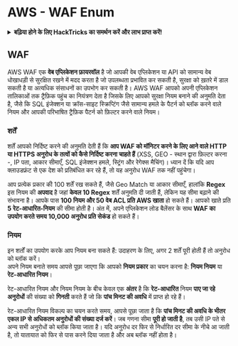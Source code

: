 # AWS - WAF Enum

<details>

<summary><strong>बढ़िया होने के लिए HackTricks का समर्थन करें और लाभ प्राप्त करें!</strong></summary>

* यदि आप अपनी कंपनी को **HackTricks में विज्ञापित** देखना चाहते हैं या यदि आप **PEASS की नवीनतम संस्करण देखना चाहते हैं या HackTricks को PDF में डाउनलोड करना चाहते हैं** तो [**सदस्यता योजनाएं**](https://github.com/sponsors/carlospolop) देखें!
* [**आधिकारिक PEASS और HackTricks स्वैग**](https://peass.creator-spring.com) प्राप्त करें
* [**The PEASS Family**](https://opensea.io/collection/the-peass-family) की खोज करें, हमारा विशेष [**NFTs**](https://opensea.io/collection/the-peass-family) संग्रह
* **शामिल हों** 💬 [**Discord समूह**](https://discord.gg/hRep4RUj7f) या [**टेलीग्राम समूह**](https://t.me/peass) या **फॉलो** करें मुझे **Twitter** 🐦 [**@carlospolopm**](https://twitter.com/carlospolopm)**.**
* **अपने हैकिंग ट्रिक्स साझा करें द्वारा PRs सबमिट करके** [**HackTricks**](https://github.com/carlospolop/hacktricks) और [**HackTricks Cloud**](https://github.com/carlospolop/hacktricks-cloud) github repos.

</details>

## WAF

AWS WAF एक **वेब एप्लिकेशन फ़ायरवॉल** है जो आपकी वेब एप्लिकेशन या API को सामान्य वेब धोखाधड़ी से सुरक्षित रखने में मदद करता है जो उपलब्धता प्रभावित कर सकती है, सुरक्षा को ख़तरे में डाल सकती है या अत्यधिक संसाधनों का उपभोग कर सकती है। AWS WAF आपको अपनी एप्लिकेशन तालिकाओं तक ट्रैफ़िक पहुंच का नियंत्रण देता है जिसके लिए आपको सुरक्षा नियम बनाने की अनुमति देता है, जैसे कि SQL इंजेक्शन या क्रॉस-साइट स्क्रिप्टिंग जैसे सामान्य हमले के पैटर्न को ब्लॉक करने वाले नियम और आपकी परिभाषित ट्रैफ़िक पैटर्न को फ़िल्टर करने वाले नियम।

### शर्तें

शर्तें आपको निर्दिष्ट करने की अनुमति देती हैं कि **आप WAF को मॉनिटर करने के लिए आने वाले HTTP या HTTPS अनुरोध के तत्वों को कैसे निर्दिष्ट करना चाहते हैं** (XSS, GEO - स्थान द्वारा फ़िल्टर करना -, IP पता, आकार सीमाएँ, SQL इंजेक्शन हमले, स्ट्रिंग और रेगेक्स मैचिंग)। ध्यान दें कि यदि आप क्लाउडफ्रंट से एक देश को प्रतिबंधित कर रहे हैं, तो यह अनुरोध WAF तक नहीं पहुंचेगा।

आप प्रत्येक प्रकार की 100 शर्तें रख सकते हैं, जैसे Geo Match या आकार सीमाएँ, हालांकि **Regex** इस नियम की **अपवाद** है जहां **केवल 10 Regex** शर्तें अनुमति दी जाती हैं, लेकिन यह सीमा बढ़ाने की संभावना है। आपके पास **100 नियम और 50 वेब ACL प्रति AWS खाता** हो सकते हैं। आपको खाते प्रति **5 रेट-आधारित-नियम** की सीमा होती है। अंत में, अपने एप्लिकेशन लोड बैलेंसर के साथ **WAF का उपयोग करते समय 10,000 अनुरोध प्रति सेकंड** हो सकते हैं।

### नियम

इन शर्तों का उपयोग करके आप नियम बना सकते हैं: उदाहरण के लिए, अगर 2 शर्तें पूरी होती हैं तो अनुरोध को ब्लॉक करें।\
अपने नियम बनाते समय आपसे पूछा जाएगा कि आपको **नियम प्रकार** का चयन करना है: **नियम नियम** या **रेट-आधारित नियम**।

रेट-आधारित नियम और नियम नियम के बीच केवल एक **अंतर** है कि **रेट-आधारित** नियम **पाए जा रहे अनुरोधों** की संख्या को **गिनती** करते हैं जो कि **पांच मिनट की अवधि** में प्राप्त हो रहे हैं।

रेट-आधारित नियम विकल्प का चयन करते समय, आपसे पूछा जाता है कि **पांच मिनट की अवधि के भीतर एकल IP से अधिकतम अनुरोधों की संख्या दर्ज करें**। जब गणना सीमा **पूरी हो जाती है**, तब उसी IP पते से अन्य सभी अनुरोधों को ब्लॉक किया जाता है। यदि अनुरोध दर फिर से निर्धारित दर सीमा के नीचे आ जाती है, तो यातायात को फिर से पास करने दिया जाता है और अब ब्लॉक नहीं होता है।
